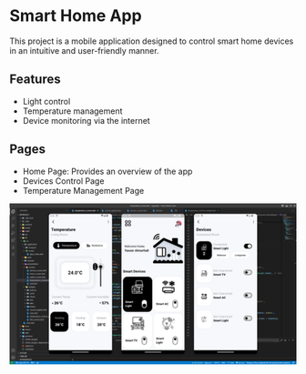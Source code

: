 # Smart Home App

This project is a mobile application designed to control smart home devices in an intuitive and user-friendly manner.

## Features
- Light control
- Temperature management
- Device monitoring via the internet

## Pages
- Home Page: Provides an overview of the app
- Devices Control Page
- Temperature Management Page

![Screenshot](screenshot.png)